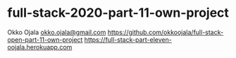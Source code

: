 # full-stack-2020-part-11-own-project
Okko Ojala
okko.ojala@gmail.com
https://github.com/okkoojala/full-stack-open-part-11-own-project
https://full-stack-part-eleven-oojala.herokuapp.com
